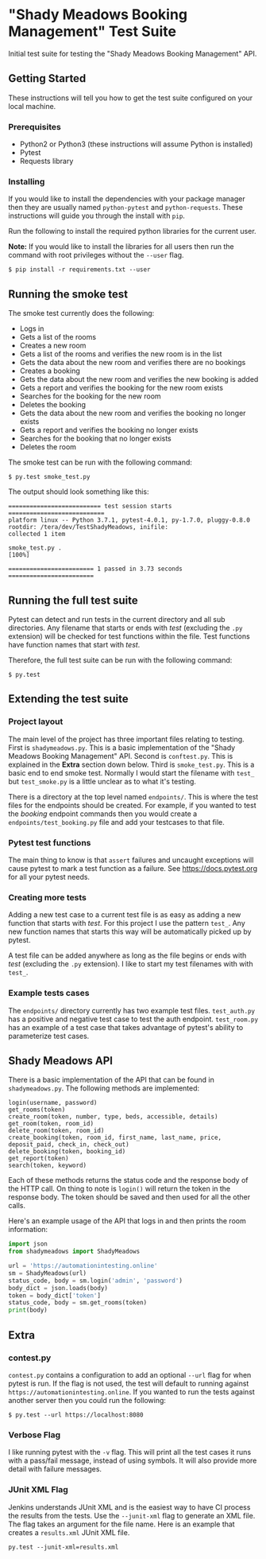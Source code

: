 # "Shady Meadows Booking Management" Test Suite

Initial test suite for testing the "Shady Meadows Booking Management" API.

## Getting Started

These instructions will tell you how to get the test suite configured on your local machine.

### Prerequisites

* Python2 or Python3 (these instructions will assume Python is installed)
* Pytest
* Requests library

### Installing

If you would like to install the dependencies with your package manager then they are usually named `python-pytest` and `python-requests`. These instructions will guide you through the install with `pip`.

Run the following to install the required python libraries for the current user.

**Note:** If you would like to install the libraries for all users then run the command with root privileges without the `--user` flag.

```
$ pip install -r requirements.txt --user
```

## Running the smoke test

The smoke test currently does the following:
* Logs in
* Gets a list of the rooms
* Creates a new room
* Gets a list of the rooms and verifies the new room is in the list
* Gets the data about the new room and verifies there are no bookings
* Creates a booking
* Gets the data about the new room and verifies the new booking is added
* Gets a report and verifies the booking for the new room exists
* Searches for the booking for the new room
* Deletes the booking
* Gets the data about the new room and verifies the booking no longer exists
* Gets a report and verifies the booking no longer exists
* Searches for the booking that no longer exists
* Deletes the room

The smoke test can be run with the following command:

```
$ py.test smoke_test.py
```

The output should look something like this:

```
========================== test session starts ===========================
platform linux -- Python 3.7.1, pytest-4.0.1, py-1.7.0, pluggy-0.8.0
rootdir: /tera/dev/TestShadyMeadows, inifile:
collected 1 item                                                         

smoke_test.py .                                                    [100%]

======================== 1 passed in 3.73 seconds ========================
```

## Running the full test suite

Pytest can detect and run tests in the current directory and all sub directories. Any filename that starts or ends with *test* (excluding the `.py` extension) will be checked for test functions within the file. Test functions have function names that start with *test*.

Therefore, the full test suite can be run with the following command:
```
$ py.test
```

## Extending the test suite

### Project layout

The main level of the project has three important files relating to testing. First is `shadymeadows.py`. This is a basic implementation of the "Shady Meadows Booking Management" API. Second is `conftest.py`. This is explained in the **Extra** section down below. Third is `smoke_test.py`. This is a basic end to end smoke test. Normally I would start the filename with `test_` but `test_smoke.py` is a little unclear as to what it's testing.

There is a directory at the top level named `endpoints/`. This is where the test files for the endpoints should be created. For example, if you wanted to test the *booking* endpoint commands then you would create a `endpoints/test_booking.py` file and add your testcases to that file.

### Pytest test functions

The main thing to know is that `assert` failures and uncaught exceptions will cause pytest to mark a test function as a failure. See https://docs.pytest.org for all your pytest needs.

### Creating more tests

Adding a new test case to a current test file is as easy as adding a new function that starts with *test*. For this project I use the pattern `test_`.  Any new function names that starts this way will be automatically picked up by pytest.

A test file can be added anywhere as long as the file begins or ends with *test* (excluding the `.py` extension). I like to start my test filenames with with `test_`.

### Example tests cases

The `endpoints/` directory currently has two example test files. `test_auth.py` has a positive and negative test case to test the auth endpoint. `test_room.py` has an example of a test case that takes advantage of pytest's ability to parameterize test cases.

## Shady Meadows API

There is a basic implementation of the API that can be found in `shadymeadows.py`. The following methods are implemented:
```
login(username, password)
get_rooms(token)
create_room(token, number, type, beds, accessible, details)
get_room(token, room_id)
delete_room(token, room_id)
create_booking(token, room_id, first_name, last_name, price, deposit_paid, check_in, check_out)
delete_booking(token, booking_id)
get_report(token)
search(token, keyword)
```

Each of these methods returns the status code and the response body of the HTTP call. On thing to note is `login()` will return the token in the response body. The token should be saved and then used for all the other calls.

Here's an example usage of the API that logs in and then prints the room information:

```python
import json
from shadymeadows import ShadyMeadows

url = 'https://automationintesting.online'
sm = ShadyMeadows(url)
status_code, body = sm.login('admin', 'password')
body_dict = json.loads(body)
token = body_dict['token']
status_code, body = sm.get_rooms(token)
print(body)
```

## Extra

### contest.py

`contest.py` contains a configuration to add an optional `--url` flag for when pytest is run. If the flag is not used, the test will default to running against `https://automationintesting.online`. If you wanted to run the tests against another server then you could run the following:

```
$ py.test --url https://localhost:8080
```

### Verbose Flag

I like running pytest with the `-v` flag. This will print all the test cases it runs with a pass/fail message, instead of using symbols. It will also provide more detail with failure messages.

### JUnit XML Flag

Jenkins understands JUnit XML and is the easiest way to have CI process the results from the tests. Use the `--junit-xml` flag to generate an XML file. The flag takes an argument for the file name. Here is an example that creates a `results.xml` JUnit XML file.

```
py.test --junit-xml=results.xml

```